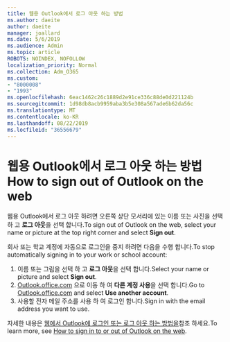 ```yaml
---
title: 웹용 Outlook에서 로그 아웃 하는 방법
ms.author: daeite
author: daeite
manager: joallard
ms.date: 5/6/2019
ms.audience: Admin
ms.topic: article
ROBOTS: NOINDEX, NOFOLLOW
localization_priority: Normal
ms.collection: Adm_O365
ms.custom:
- "8000008"
- "1993"
ms.openlocfilehash: 6eac1462c26c1889d2e91ce336c88de0d221124b
ms.sourcegitcommit: 1d98db8acb9959aba3b5e308a567ade6b62da56c
ms.translationtype: MT
ms.contentlocale: ko-KR
ms.lasthandoff: 08/22/2019
ms.locfileid: "36556679"
---
```

# <a name="how-to-sign-out-of-outlook-on-the-web"></a><span data-ttu-id="a4f5a-102">웹용 Outlook에서 로그 아웃 하는 방법</span><span class="sxs-lookup"><span data-stu-id="a4f5a-102">How to sign out of Outlook on the web</span></span>

<span data-ttu-id="a4f5a-103">웹용 Outlook에서 로그 아웃 하려면 오른쪽 상단 모서리에 있는 이름 또는 사진을 선택 하 고 **로그 아웃**을 선택 합니다.</span><span class="sxs-lookup"><span data-stu-id="a4f5a-103">To sign out of Outlook on the web, select your name or picture at the top right corner and select **Sign out**.</span></span>

<span data-ttu-id="a4f5a-104">회사 또는 학교 계정에 자동으로 로그인을 중지 하려면 다음을 수행 합니다.</span><span class="sxs-lookup"><span data-stu-id="a4f5a-104">To stop automatically signing in to your work or school account:</span></span>

1. <span data-ttu-id="a4f5a-105">이름 또는 그림을 선택 하 고 **로그 아웃**을 선택 합니다.</span><span class="sxs-lookup"><span data-stu-id="a4f5a-105">Select your name or picture and select **Sign out**.</span></span>
1. <span data-ttu-id="a4f5a-106">[Outlook.office.com](https://outlook.office.com/) 으로 이동 하 여 **다른 계정 사용**을 선택 합니다.</span><span class="sxs-lookup"><span data-stu-id="a4f5a-106">Go to [Outlook.office.com](https://outlook.office.com/) and select **Use another account**.</span></span>
1. <span data-ttu-id="a4f5a-107">사용할 전자 메일 주소를 사용 하 여 로그인 합니다.</span><span class="sxs-lookup"><span data-stu-id="a4f5a-107">Sign in with the email address you want to use.</span></span>

<span data-ttu-id="a4f5a-108">자세한 내용은 [웹에서 Outlook에 로그인 또는 로그 아웃 하는 방법을](https://support.office.com/article/763fab4d-0138-4814-b450-37fc286bcb79)참조 하세요.</span><span class="sxs-lookup"><span data-stu-id="a4f5a-108">To learn more, see [How to sign in to or out of Outlook on the web](https://support.office.com/article/763fab4d-0138-4814-b450-37fc286bcb79).</span></span>